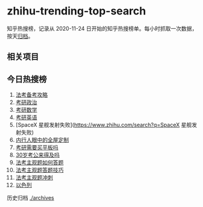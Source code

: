 # zhihu-trending-top-search

知乎热搜榜，记录从 2020-11-24
日开始的知乎热搜榜单。每小时抓取一次数据，按天[归档](./archives)。

## 相关项目

## 今日热搜榜

<!-- BEGIN -->
<!-- 最后更新时间 Sat Nov 18 2023 22:09:08 GMT+0800 (China Standard Time) -->

1. [法考备考攻略](https://www.zhihu.com/search?q=法考备考攻略)
1. [考研政治](https://www.zhihu.com/search?q=考研政治)
1. [考研数学](https://www.zhihu.com/search?q=考研数学)
1. [考研英语](https://www.zhihu.com/search?q=考研英语)
1. [SpaceX 星舰发射失败](https://www.zhihu.com/search?q=SpaceX 星舰发射失败)
1. [内行人眼中的全屋定制](https://www.zhihu.com/search?q=内行人眼中的全屋定制)
1. [考研需要买平板吗](https://www.zhihu.com/search?q=考研需要买平板吗)
1. [30岁考公来得及吗](https://www.zhihu.com/search?q=30岁考公来得及吗)
1. [法考主观题如何答题](https://www.zhihu.com/search?q=法考主观题如何答题)
1. [法考主观题答题技巧](https://www.zhihu.com/search?q=法考主观题答题技巧)
1. [法考主观题冲刺](https://www.zhihu.com/search?q=法考主观题冲刺)
1. [以色列](https://www.zhihu.com/search?q=以色列)

<!-- END -->

历史归档 [./archives](./archives)
